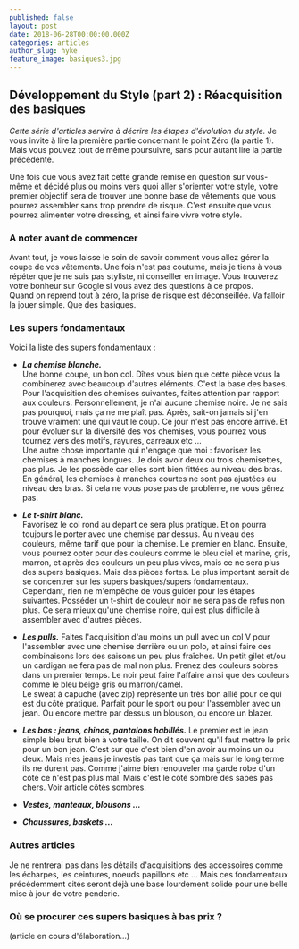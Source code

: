 ```yaml
---
published: false
layout: post
date: 2018-06-28T00:00:00.000Z
categories: articles
author_slug: hyke
feature_image: basiques3.jpg
---
```

## Développement du Style (part 2) : Réacquisition des basiques

*Cette série d'articles servira à décrire les étapes d'évolution du style.*
Je vous invite à lire la première partie concernant le point Zéro (la partie 1). Mais vous pouvez tout de même poursuivre, sans pour autant lire la partie précédente.  
  
  
Une fois que vous avez fait cette grande remise en question sur vous-même et décidé plus ou moins vers quoi aller s'orienter votre style, votre premier objectif sera de trouver une bonne base de vêtements que vous pourrez assembler sans trop prendre de risque. C'est ensuite que vous pourrez alimenter votre dressing, et ainsi faire vivre votre style.

### A noter avant de commencer

Avant tout, je vous laisse le soin de savoir comment vous allez gérer la coupe de vos vêtements. Une fois n'est pas coutume, mais je tiens à vous répéter que je ne suis pas styliste, ni conseiller en image. Vous trouverez votre bonheur sur Google si vous avez des questions à ce propos.  
Quand on reprend tout à zéro, la prise de risque est déconseillée. Va falloir la jouer simple. Que des basiques.

### Les supers fondamentaux

Voici la liste des supers fondamentaux :  

* ***La chemise blanche.***  
Une bonne coupe, un bon col. Dîtes vous bien que cette pièce vous la combinerez avec beaucoup d'autres éléments. C'est la base des bases. Pour l'acquisition des chemises suivantes, faites attention par rapport aux couleurs. Personnellement, je n'ai aucune chemise noire. Je ne sais pas pourquoi, mais ça ne me plaît pas. Après, sait-on jamais si j'en trouve vraiment une qui vaut le coup. Ce jour n'est pas encore arrivé. Et pour évoluer sur la diversité des vos chemises, vous pourrez vous tournez vers des motifs, rayures, carreaux etc ...  
Une autre chose importante qui n'engage que moi : favorisez les chemises à manches longues. Je dois avoir deux ou trois chemisettes, pas plus. Je les possède car elles sont bien fittées au niveau des bras. En général, les chemises à manches courtes ne sont pas ajustées au niveau des bras. Si cela ne vous pose pas de problème, ne vous gênez pas.

* ***Le t-shirt blanc.***  
Favorisez le col rond au depart ce sera plus pratique. Et on pourra toujours le porter avec une chemise par dessus. Au niveau des couleurs, même tarif que pour la chemise. Le premier en blanc. Ensuite, vous pourrez opter pour des couleurs comme le bleu ciel et marine, gris, marron, et après des couleurs un peu plus vives, mais ce ne sera plus des supers basiques. Mais des pièces fortes. Le plus important serait de se concentrer sur les supers basiques/supers fondamentaux. Cependant, rien ne m'empêche de vous guider pour les étapes suivantes.
Posséder un t-shirt de couleur noir ne sera pas de refus non plus. Ce sera mieux qu'une chemise noire, qui est plus difficile à assembler avec d'autres pièces.

* ***Les pulls.***
Faites l'acquisition d'au moins un pull avec un col V pour l'assembler avec une chemise derrière ou un polo, et ainsi faire des combinaisons lors des saisons un peu plus fraîches. Un petit gilet et/ou un cardigan ne fera pas de mal non plus. Prenez des couleurs sobres dans un premier temps. Le noir peut faire l'affaire ainsi que des couleurs comme le bleu beige gris ou marron/camel.  
Le sweat à capuche (avec zip) représente un très bon allié pour ce qui est du côté pratique. Parfait pour le sport ou pour l'assembler avec un jean. Ou encore mettre par dessus un blouson, ou encore un blazer.

* ***Les bas : jeans, chinos, pantalons habillés.***
Le premier est le jean simple bleu brut bien à votre taille. 
On dit souvent qu'il faut mettre le prix pour un bon jean. C'est sur que c'est bien d'en avoir au moins un ou deux. Mais mes jeans je investis pas tant que ça mais sur le long terme ils ne durent pas. Comme j'aime bien renouveler ma garde robe d'un côté ce n'est pas plus mal. Mais c'est le côté sombre des sapes pas chers. Voir article côtés sombres.

* ***Vestes, manteaux, blousons ...***

* ***Chaussures, baskets ...***

### Autres articles

Je ne rentrerai pas dans les détails d'acquisitions des accessoires comme les écharpes, les ceintures, noeuds papillons etc ... Mais ces fondamentaux précédemment cités seront déjà une base lourdement solide pour une belle mise à jour de votre penderie.

### Où se procurer ces supers basiques à bas prix ?

(article en cours d'élaboration...)
